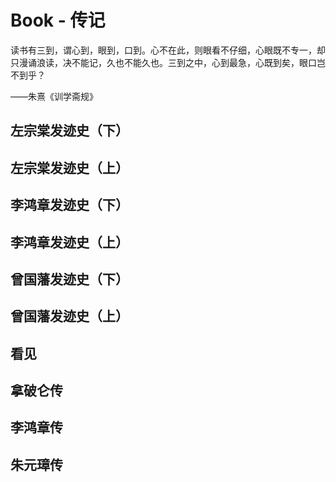 # Book - 传记

读书有三到，谓心到，眼到，口到。心不在此，则眼看不仔细，心眼既不专一，却只漫诵浪读，决不能记，久也不能久也。三到之中，心到最急，心既到矣，眼口岂不到乎？

——朱熹《训学斋规》

## 左宗棠发迹史（下）
## 左宗棠发迹史（上）
## 李鸿章发迹史（下）
## 李鸿章发迹史（上）
## 曾国藩发迹史（下）
## 曾国藩发迹史（上）
## 看见
## 拿破仑传
## 李鸿章传
## 朱元璋传
